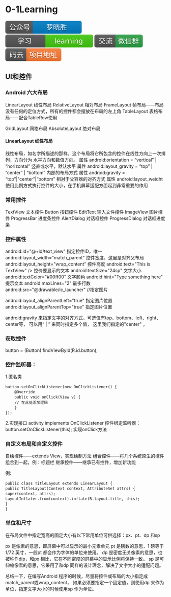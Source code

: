 # 0-1Learning

![alt text](../../static/common/svg/luoxiaosheng.svg "公众号")
![alt text](../../static/common/svg/luoxiaosheng_learning.svg "学习")
![alt text](../../static/common/svg/luoxiaosheng_wechat.svg "微信")
![alt text](../../static/common/svg/luoxiaosheng_gitee.svg "码云")


## UI和控件

### Android 六大布局

LinearLayout 线性布局
RelativeLayout 相对布局
FrameLayout 帧布局——布局没有任何的定位方式，所有的控件都会摆放在布局的左上角
TableLayout 表格布局——配合TableRow使用

GridLayout 网格布局
AbsoluteLayout 绝对布局


#### LinearLayout 线性布局
线性布局，如名字所描述的那样，这个布局将它所包含的控件在线性方向上一次排列，方向分为 水平方向和数值方向。
属性 android:orientation = “vertical” | “horizontal” 竖直或水平，默认水平
属性 android:layout_gravity = “top” | “center” | “bottom” 内部的布局方式
属性 android:gravity = “top”|"center”|“bottom” 相对于父容器的对齐方式
属性 android:layout_weidht 使用比例方式执行控件的大小，在手机屏幕适配方面起到非常重要的作用


### 常用控件
TextView 文本控件
Button  按钮控件
EditText    输入文件控件
ImageView   图片控件
ProgressBar 进度条控件
AlertDialog 对话框控件
ProgressDialog  对话框进度条


### 控件属性
android:id="@+id/text_view" 指定控件ID，唯一
android:layout_width="match_parent" 控件宽度，这里是对齐父布局
android:layout_height="wrap_content"    控件高度
android:text="This is TextView" />  控价要显示的文本
android:textSize="24sp" 文字大小
android:textColor="#00ff00" 文字颜色
android:hint="Type something here"  提示文本
android:maxLines="2"    最多行数
android:src="@drawable/ic_launcher" //指定图片

android:layout_alignParentLeft="true"   指定图片位置
android:layout_alignParentTop="true"    指定图片位置

android:gravity 来指定文字的对齐方式，可选值有top、bottom、left、right、center等， 可以用“ | ” 来同时指定多个值， 这里我们指定的"center" ，


### 获取控件
button = (Button) findViewById(R.id.button);


### 控件监听器：
1.匿名类
````
button.setOnClickListener(new OnClickListener() {
    @Override
    public void onClick(View v) {
    // 在此处添加逻辑
    }
});
````
2.实现接口
activity implements OnClickListener
控件绑定监听器：button.setOnClickListener(this);
实现onClick方法


### 自定义布局和自定义控件
自绘控件——extends View，实现绘制方法
组合控件——将几个系统原生的控件组合到一起，例：标题栏
继承控件——继承已有控件，增加新功能

例:
````
public class TitleLayout extends LinearLayout {
public TitleLayout(Context context, AttributeSet attrs) {
super(context, attrs);
LayoutInflater.from(context).inflate(R.layout.title, this);
}
}
````

### 单位和尺寸
在布局文件中指定宽高的固定大小有以下常用单位可供选择：px、pt、dp 和sp

px 是像素的意思，即屏幕中可以显示的最小元素单元
pt 是磅数的意思，1 磅等于1/72 英寸，一般pt 都会作为字体的单位来使用。
dp 是密度无关像素的意思，也被称作dip，和px 相比，它在不同密度的屏幕中的显示比例将保持一致。
sp 是可伸缩像素的意思，它采用了和dp 同样的设计理念，解决了文字大小的适配问题。

总结一下，在编写Android 程序的时候，尽量将控件或布局的大小指定成match_parent或wrap_content，
如果必须要指定一个固定值，则使用dp 来作为单位，指定文字大小的时候使用sp 作为单位。











